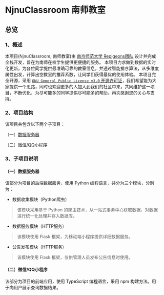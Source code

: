 # NjnuClassroom 南师教室

## 总览

### 1、概述

本项目(NjnuClassroom, 南师教室)由 [南京师范大学 Repigeons团队](https://repigeons.github.io/) 设计并完成全栈开发，旨在为南师在校学生提供更便捷的服务。
本项目力求做到数据的实时化更新，为各位同学提供最准确可靠的教室信息，并通过智能排序算法，从多维度属性出发，计算出空教室的推荐系数，让同学们获得最优的使用体验。
本项目完全开源，采用 [`GNU General Public License v3.0` 开源许可证](./LICENSE)，我们希望能为大家提供一个思路，同时也欢迎更多的人加入到我们的社区中来，共同维护这一项目，不断优化，为尽可能多的同学提供尽可能多的帮助。再次感谢您的关心与支持。

### 2、项目结构

该项目共包含以下两个子项目：

（一）[数据服务器](python/README.md)

（二）[微信/QQ小程序](wechat/README.md)

### 3、子项目说明

#### （一）数据服务器

该部分为项目的后端数据服务，使用 Python 编程语言，共分为三个模块，分别为：

- 数据收集模块（Python爬虫）

> 该模块采用基于 Python 的爬虫技术，从一站式事务中心获取数据，对数据进行统一化处理并存入数据库。

- 数据服务模块（HTTP服务）

> 该模块使用 Flask 框架，为移动端小程序提供详细数据服务。

- 公告发布模块（HTTP服务）

> 该模块使用 Flask 框架，仅供管理人员发布公告信息时使用。

#### （二）微信/QQ小程序

该部分为项目的前端应用，使用 TypeScript 编程语言，采用 npm 构建方法。用于向用户展示查询数据结果。
